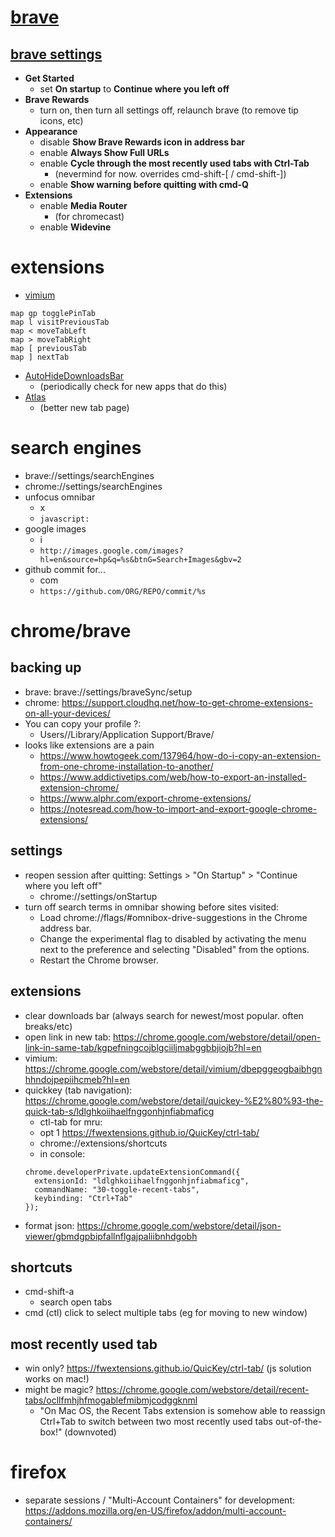 # [brave](https://brave.com/download/)

## [brave settings](brave://settings)
* **Get Started**
  * set **On startup** to **Continue where you left off**
* **Brave Rewards**
  * turn on, then turn all settings off, relaunch brave (to remove tip icons, etc)
* **Appearance**
  * disable **Show Brave Rewards icon in address bar**
  * enable **Always Show Full URLs**
  * enable **Cycle through the most recently used tabs with Ctrl-Tab**
    * (nevermind for now. overrides cmd-shift-[ / cmd-shift-])
  * enable **Show warning before quitting with cmd-Q**
* **Extensions**
  * enable **Media Router**
    * (for chromecast)
  * enable **Widevine**


# extensions
* [vimium](https://chrome.google.com/webstore/detail/vimium/dbepggeogbaibhgnhhndojpepiihcmeb)
```
map gp togglePinTab
map l visitPreviousTab
map < moveTabLeft
map > moveTabRight
map [ previousTab
map ] nextTab
```
* [AutoHideDownloadsBar](https://chrome.google.com/webstore/detail/autohidedownloadsbar/gkmndgjgpolmikgnipipfekglbbgjcel)
  * (periodically check for new apps that do this)
* [Atlas](https://chrome.google.com/webstore/detail/atlas/hdipbljnjaoiknbnmhhdiepmjioafgmp)
  * (better new tab page)

# search engines
* brave://settings/searchEngines
* chrome://settings/searchEngines
* unfocus omnibar
  * x
  * `javascript:`
* google images
  * i
  * `http://images.google.com/images?hl=en&source=hp&q=%s&btnG=Search+Images&gbv=2`
* github commit for...
  * com
  * `https://github.com/ORG/REPO/commit/%s`

# chrome/brave

## backing up
* brave: brave://settings/braveSync/setup
* chrome: https://support.cloudhq.net/how-to-get-chrome-extensions-on-all-your-devices/
* You can copy your profile ?:
  * Users/<username>/Library/Application Support/Brave/
* looks like extensions are a pain
  * https://www.howtogeek.com/137964/how-do-i-copy-an-extension-from-one-chrome-installation-to-another/
  * https://www.addictivetips.com/web/how-to-export-an-installed-extension-chrome/
  * https://www.alphr.com/export-chrome-extensions/
  * https://notesread.com/how-to-import-and-export-google-chrome-extensions/

## settings
* reopen session after quitting: Settings > "On Startup" > "Continue where you left off"
  * chrome://settings/onStartup
* turn off search terms in omnibar showing before sites visited:
  * Load chrome://flags/#omnibox-drive-suggestions in the Chrome address bar.
  * Change the experimental flag to disabled by activating the menu next to the preference and selecting "Disabled" from the options.
  * Restart the Chrome browser.

## extensions
* clear downloads bar (always search for newest/most popular. often breaks/etc)
* open link in new tab: https://chrome.google.com/webstore/detail/open-link-in-same-tab/kgpefningcojblgciiljmabggbbjiojb?hl=en
* vimium: https://chrome.google.com/webstore/detail/vimium/dbepggeogbaibhgnhhndojpepiihcmeb?hl=en
* quickkey (tab navigation): https://chrome.google.com/webstore/detail/quickey-%E2%80%93-the-quick-tab-s/ldlghkoiihaelfnggonhjnfiabmaficg
  * ctl-tab for mru:
  * opt 1 https://fwextensions.github.io/QuicKey/ctrl-tab/
  * chrome://extensions/shortcuts
  * in console:
  ```
  chrome.developerPrivate.updateExtensionCommand({
    extensionId: "ldlghkoiihaelfnggonhjnfiabmaficg",
    commandName: "30-toggle-recent-tabs",
    keybinding: "Ctrl+Tab"
  });
  ```
* format json: https://chrome.google.com/webstore/detail/json-viewer/gbmdgpbipfallnflgajpaliibnhdgobh



## shortcuts
* cmd-shift-a
  * search open tabs
* cmd (ctl) click to select multiple tabs (eg for moving to new window)



## most recently used tab
* win only? https://fwextensions.github.io/QuicKey/ctrl-tab/ (js solution works on mac!)
* might be magic? https://chrome.google.com/webstore/detail/recent-tabs/ocllfmhjhfmogablefmibmjcodggknml
  * "On Mac OS, the Recent Tabs extension is somehow able to reassign Ctrl+Tab to switch between two most recently used tabs out-of-the-box!" (downvoted)


# firefox

* separate sessions / "Multi-Account Containers" for development: https://addons.mozilla.org/en-US/firefox/addon/multi-account-containers/
